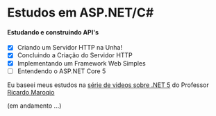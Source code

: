 # Estudos em ASP.NET/C#
#### Estudando e construindo API's

- [x] Criando um Servidor HTTP na Unha!
- [x] Concluindo a Criação do Servidor HTTP
- [x] Implementando um Framework Web Simples
- [ ] Entendendo o ASP.NET Core 5

Eu baseei meus estudos na [série de videos sobre .NET 5](https://www.youtube.com/playlist?list=PL0YuSuacUEWuN8xnvk2b5yW_koKbkHh_m) do Professor [Ricardo Maroqio](https://github.com/maroquio)
<p>(em andamento ...)</p>
